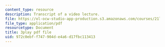 ```yaml
---
content_type: resource
description: Transcript of a video lecture.
file: https://ol-ocw-studio-app-production.s3.amazonaws.com/courses/21l-011-the-film-experience-fall-2013/972c0ebff747904de4a6d17fbc113413_eO3RNUAFtDE.pdf
file_type: application/pdf
resourcetype: Document
title: 3play pdf file
uid: 972c0ebf-f747-904d-e4a6-d17fbc113413
---
```

